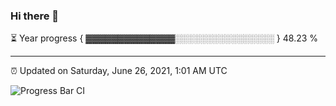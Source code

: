 ### Hi there 👋

⏳ Year progress { ▓▓▓▓▓▓▓▓▓▓▓▓▓▓░░░░░░░░░░░░░░░░ } 48.23 %

---

⏰ Updated on Saturday, June 26, 2021, 1:01 AM UTC

![Progress Bar CI](https://github.com/arthurbuhl/arthurbuhl/workflows/Progress%20Bar%20CI/badge.svg)
